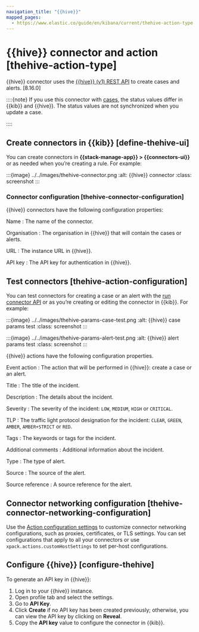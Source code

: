 ```yaml
---
navigation_title: "{{hive}}"
mapped_pages:
  - https://www.elastic.co/guide/en/kibana/current/thehive-action-type.html
---
```


# {{hive}} connector and action [thehive-action-type]


{{hive}} connector uses the [{{hive}} (v1) REST API](https://docs.strangebee.com/thehive/api-docs/) to create cases and alerts. [8.16.0]

::::{note}
If you use this connector with [cases](docs-content://explore-analyze/alerts-cases/cases.md), the status values differ in {{kib}} and {{hive}}. The status values are not synchronized when you update a case.

::::



## Create connectors in {{kib}} [define-thehive-ui]

You can create connectors in **{{stack-manage-app}} > {{connectors-ui}}** or as needed when you’re creating a rule. For example:

:::{image} ../../images/thehive-connector.png
:alt: {{hive}} connector
:class: screenshot
:::


### Connector configuration [thehive-connector-configuration]

{{hive}} connectors have the following configuration properties:

Name
:   The name of the connector.

Organisation
:   The organisation in {{hive}} that will contain the cases or alerts.

URL
:   The instance URL in {{hive}}.

API key
:   The API key for authentication in {{hive}}.


## Test connectors [thehive-action-configuration]

You can test connectors for creating a case or an alert with the [run connector API](https://www.elastic.co/docs/api/doc/kibana/v8/group/endpoint-connectors) or as you’re creating or editing the connector in {{kib}}. For example:

:::{image} ../../images/thehive-params-case-test.png
:alt: {{hive}} case params test
:class: screenshot
:::

:::{image} ../../images/thehive-params-alert-test.png
:alt: {{hive}} alert params test
:class: screenshot
:::

{{hive}} actions have the following configuration properties.

Event action
:   The action that will be performed in {{hive}}: create a case or an alert.

Title
:   The title of the incident.

Description
:   The details about the incident.

Severity
:   The severity of the incident: `LOW`, `MEDIUM`, `HIGH` or `CRITICAL`.

TLP
:   The traffic light protocol designation for the incident: `CLEAR`, `GREEN`, `AMBER`, `AMBER+STRICT` or `RED`.

Tags
:   The keywords or tags for the incident.

Additional comments
:   Additional information about the incident.

Type
:   The type of alert.

Source
:   The source of the alert.

Source reference
:   A source reference for the alert.


## Connector networking configuration [thehive-connector-networking-configuration]

Use the [Action configuration settings](/reference/configuration-reference/alerting-settings.md#action-settings) to customize connector networking configurations, such as proxies, certificates, or TLS settings. You can set configurations that apply to all your connectors or use `xpack.actions.customHostSettings` to set per-host configurations.


## Configure {{hive}} [configure-thehive]

To generate an API key in {{hive}}:

1. Log in to your {{hive}} instance.
2. Open profile tab and select the settings.
3. Go to **API Key**.
4. Click **Create** if no API key has been created previously; otherwise, you can view the API key by clicking on **Reveal**.
5. Copy the **API key** value to configure the connector in {{kib}}.

